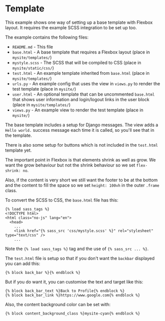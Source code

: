 # Template

This example shows one way of setting up a base template with Flexbox layout. It requires the example SCSS integration to be set up too.

The example contains the following files:

* `README.md` - This file
* `base.html` - A base template that requires a Flexbox layout (place in `mysite/templates/`)
* `mystyle.scss` - The SCSS that will be compiled to CSS (place in `mysite/static/css/`)
* `test.html` - An example template inherited from `base.html` (place in `mysite/templates/`)
* `urls.py` - An example config that uses the view in `views.py` to render the test template (place in `mysite/`)
* `user.html` - An optional template that can be uncommented `base.html` that shows user information and login/logout links in the user block (place in `mysite/templates/`)
* `views.py` - An example view to  render the test template (place in `mysite/`)


The base template includes a setup for Django messages. The view adds a `Hello world.` success message each time it is called, so you'll see that in the template.

There is also some setup for buttons which is not included in the `test.html` template yet.

The important point in Flexbox is that elements shrink as well as grow. We want the grow behaviour but not the shrink behaviour so we set `flex-shrink: no`.

Also, if the content is very short we still want the footer to be at the bottom and the content to fill the space so we set `height: 100vh` in the outer `.frame` class.

To convert the SCSS to CSS, the `base.html` file has this:

```
{% load sass_tags %}
<!DOCTYPE html>
<html class="no-js" lang="en">
  <head>
    ...
    <link href="{% sass_src 'css/mystyle.scss' %}" rel="stylesheet" type="text/css" />
    ...
```

Note the `{% load sass_tags %}` tag and the use of `{% sass_src ... %}`.

The `test.html` file is setup so that if you don't want the `backbar` displayed you can add this:

```
{% block back_bar %}{% endblock %}
```

But if you do want it, you can customise the text and target like this:


```
{% block back_bar_text %}Back to Profile{% endblock %}
{% block back_bar_link %}https://www.google.com{% endblock %}
```

Also, the content background color can be set with:

```
{% block content_background_class %}mysite-cyan{% endblock %}
```
